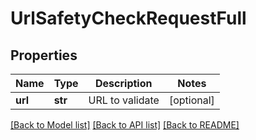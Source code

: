 # UrlSafetyCheckRequestFull

## Properties
Name | Type | Description | Notes
------------ | ------------- | ------------- | -------------
**url** | **str** | URL to validate | [optional] 

[[Back to Model list]](../README.md#documentation-for-models) [[Back to API list]](../README.md#documentation-for-api-endpoints) [[Back to README]](../README.md)


